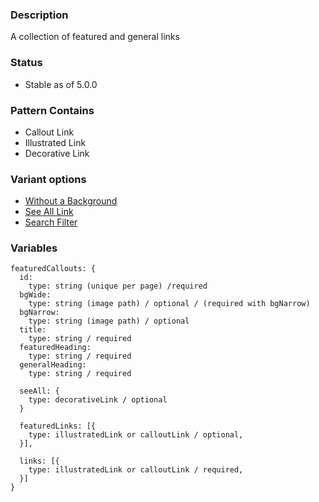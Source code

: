 ### Description
A collection of featured and general links

### Status
* Stable as of 5.0.0

### Pattern Contains
* Callout Link
* Illustrated Link
* Decorative Link

### Variant options
* [Without a Background](./?p=organisms-action-finder-without-background)
* [See All Link](./?p=organisms-action-finder-see-all)
* [Search Filter](./?p=organisms-action-finder-filter)


### Variables
~~~
featuredCallouts: {
  id:
    type: string (unique per page) /required 
  bgWide:
    type: string (image path) / optional / (required with bgNarrow)
  bgNarrow:
    type: string (image path) / optional
  title:
    type: string / required
  featuredHeading:
    type: string / required
  generalHeading:
    type: string / required

  seeAll: {
    type: decorativeLink / optional
  }

  featuredLinks: [{
    type: illustratedLink or calloutLink / optional,
  }],

  links: [{
    type: illustratedLink or calloutLink / required,
  }]
}
~~~
